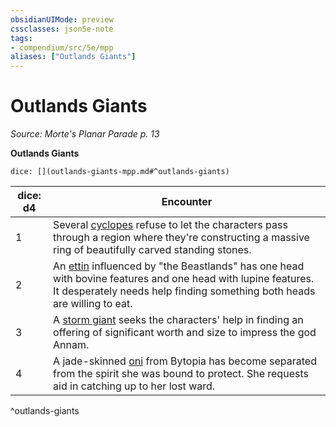 ```yaml
---
obsidianUIMode: preview
cssclasses: json5e-note
tags:
- compendium/src/5e/mpp
aliases: ["Outlands Giants"]
---
```

# Outlands Giants
*Source: Morte's Planar Parade p. 13* 

**Outlands Giants**

`dice: [](outlands-giants-mpp.md#^outlands-giants)`

| dice: d4 | Encounter |
|----------|-----------|
| 1 | Several [cyclopes](/Systems/5e/bestiary/giant/cyclops.md) refuse to let the characters pass through a region where they're constructing a massive ring of beautifully carved standing stones. |
| 2 | An [ettin](/Systems/5e/bestiary/giant/ettin.md) influenced by "the Beastlands" has one head with bovine features and one head with lupine features. It desperately needs help finding something both heads are willing to eat. |
| 3 | A [storm giant](/Systems/5e/bestiary/giant/storm-giant.md) seeks the characters' help in finding an offering of significant worth and size to impress the god Annam. |
| 4 | A jade-skinned [oni](/Systems/5e/bestiary/giant/oni.md) from Bytopia has become separated from the spirit she was bound to protect. She requests aid in catching up to her lost ward. |
^outlands-giants